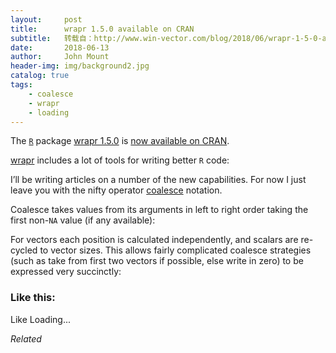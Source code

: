 ```yaml
---
layout:     post
title:      wrapr 1.5.0 available on CRAN
subtitle:   转载自：http://www.win-vector.com/blog/2018/06/wrapr-1-5-0-available-on-cran/
date:       2018-06-13
author:     John Mount
header-img: img/background2.jpg
catalog: true
tags:
    - coalesce
    - wrapr
    - loading
---
```


The [`R`](https://www.r-project.org/.) package [wrapr 1.5.0](https://github.com/WinVector/wrapr) is [now available on CRAN](https://CRAN.R-project.org/package=wrapr).

[wrapr](https://github.com/WinVector/wrapr) includes a lot of tools for writing better `R` code:

I’ll be writing articles on a number of the new capabilities. For now I just leave you with the nifty operator [coalesce](https://en.wikipedia.org/wiki/Null_(SQL)#COALESCE) notation.




Coalesce takes values from its arguments in left to right order taking the first non-`NA` value (if any available):

For vectors each position is calculated independently, and scalars are re-cycled to vector sizes. This allows fairly complicated coalesce strategies (such as take from first two vectors if possible, else write in zero) to be expressed very succinctly:

### Like this:

Like Loading...


*Related*

